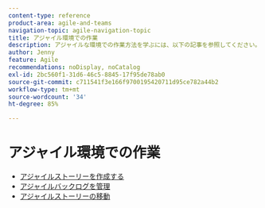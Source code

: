 ```yaml
---
content-type: reference
product-area: agile-and-teams
navigation-topic: agile-navigation-topic
title: アジャイル環境での作業
description: アジャイルな環境での作業方法を学ぶには、以下の記事を参照してください。
author: Jenny
feature: Agile
recommendations: noDisplay, noCatalog
exl-id: 2bc560f1-31d6-46c5-8845-17f95de78ab0
source-git-commit: c711541f3e166f9700195420711d95ce782a44b2
workflow-type: tm+mt
source-wordcount: '34'
ht-degree: 85%

---
```


# アジャイル環境での作業

* [アジャイルストーリーを作成する](../../agile/work-in-an-agile-environment/create-an-agile-story.md)
* [アジャイルバックログを管理](../../agile/work-in-an-agile-environment/manage-the-agile-backlog.md)
* [アジャイルストーリーの移動](../../agile/work-in-an-agile-environment/move-an-agile-story.md)
